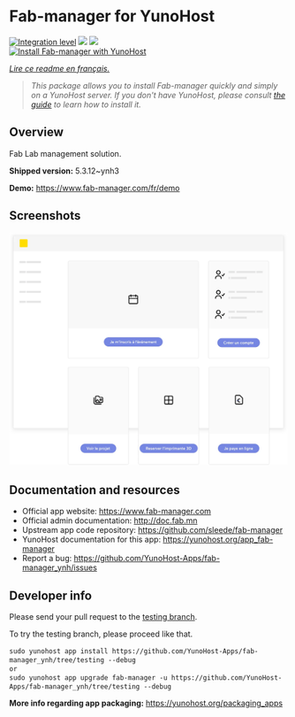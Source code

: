 <!--
N.B.: This README was automatically generated by https://github.com/YunoHost/apps/tree/master/tools/README-generator
It shall NOT be edited by hand.
-->

# Fab-manager for YunoHost

[![Integration level](https://dash.yunohost.org/integration/fab-manager.svg)](https://dash.yunohost.org/appci/app/fab-manager) ![](https://ci-apps.yunohost.org/ci/badges/fab-manager.status.svg) ![](https://ci-apps.yunohost.org/ci/badges/fab-manager.maintain.svg)  
[![Install Fab-manager with YunoHost](https://install-app.yunohost.org/install-with-yunohost.svg)](https://install-app.yunohost.org/?app=fab-manager)

*[Lire ce readme en français.](./README_fr.md)*

> *This package allows you to install Fab-manager quickly and simply on a YunoHost server.
If you don't have YunoHost, please consult [the guide](https://yunohost.org/#/install) to learn how to install it.*

## Overview

Fab Lab management solution.

**Shipped version:** 5.3.12~ynh3

**Demo:** https://www.fab-manager.com/fr/demo

## Screenshots

![](./doc/screenshots/dashboard-mockup.webp)

## Documentation and resources

* Official app website: https://www.fab-manager.com
* Official admin documentation: http://doc.fab.mn
* Upstream app code repository: https://github.com/sleede/fab-manager
* YunoHost documentation for this app: https://yunohost.org/app_fab-manager
* Report a bug: https://github.com/YunoHost-Apps/fab-manager_ynh/issues

## Developer info

Please send your pull request to the [testing branch](https://github.com/YunoHost-Apps/fab-manager_ynh/tree/testing).

To try the testing branch, please proceed like that.
```
sudo yunohost app install https://github.com/YunoHost-Apps/fab-manager_ynh/tree/testing --debug
or
sudo yunohost app upgrade fab-manager -u https://github.com/YunoHost-Apps/fab-manager_ynh/tree/testing --debug
```

**More info regarding app packaging:** https://yunohost.org/packaging_apps
